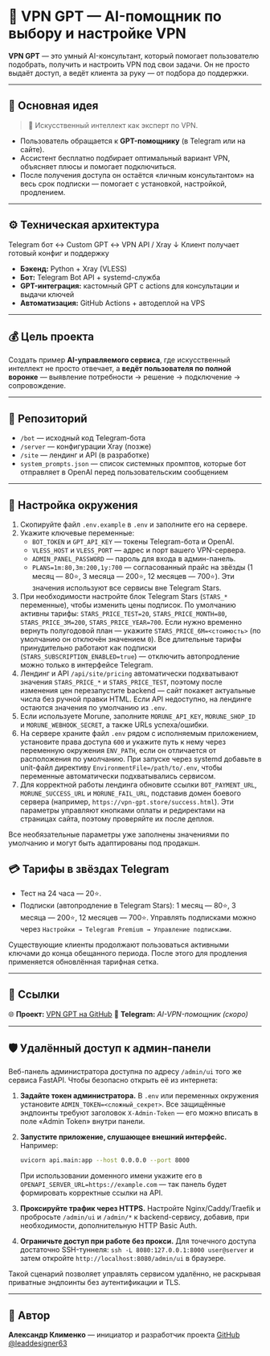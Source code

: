 # 🤖 VPN GPT — AI-помощник по выбору и настройке VPN

**VPN GPT** — это умный AI-консультант, который помогает пользователю подобрать, получить и настроить VPN под свои задачи.
Он не просто выдаёт доступ, а ведёт клиента за руку — от подбора до поддержки.

---

## 🚀 Основная идея

> 🧠 Искусственный интеллект как эксперт по VPN.

- Пользователь обращается к **GPT-помощнику** (в Telegram или на сайте).  
- Ассистент бесплатно подбирает оптимальный вариант VPN, объясняет плюсы и помогает подключиться.  
- После получения доступа он остаётся «личным консультантом» на весь срок подписки — помогает с установкой, настройкой, продлением.

---

## ⚙️ Техническая архитектура
Telegram бот ↔ Custom GPT ↔ VPN API / Xray
↓
Клиент получает
готовый конфиг и поддержку


- **Бэкенд:** Python + Xray (VLESS)  
- **Бот:** Telegram Bot API + systemd-служба  
- **GPT-интеграция:** кастомный GPT с actions для консультации и выдачи ключей
- **Автоматизация:** GitHub Actions + автодеплой на VPS  

---

## 💰 Цель проекта

Создать пример **AI-управляемого сервиса**, где искусственный интеллект не просто отвечает,
а **ведёт пользователя по полной воронке** — выявление потребности → решение → подключение → сопровождение.

---

## 🧩 Репозиторий

- `/bot` — исходный код Telegram-бота
- `/server` — конфигурации Xray (позже)
- `/site` — лендинг и API (в разработке)
- `system_prompts.json` — список системных промптов, которые бот отправляет в OpenAI перед пользовательским сообщением

---

## 🔐 Настройка окружения

1. Скопируйте файл `.env.example` в `.env` и заполните его на сервере.
2. Укажите ключевые переменные:
   - `BOT_TOKEN` и `GPT_API_KEY` — токены Telegram-бота и OpenAI.
   - `VLESS_HOST` и `VLESS_PORT` — адрес и порт вашего VPN-сервера.
   - `ADMIN_PANEL_PASSWORD` — пароль для входа в админ-панель.
   - `PLANS=1m:80,3m:200,1y:700` — согласованный прайс на звёзды (1 месяц — 80⭐, 3 месяца — 200⭐, 12 месяцев — 700⭐). Эти значения используют все сервисы вне Telegram Stars.
3. При необходимости настройте блок Telegram Stars (`STARS_*` переменные), чтобы изменить цены подписок. По умолчанию активны тарифы: `STARS_PRICE_TEST=20`, `STARS_PRICE_MONTH=80`, `STARS_PRICE_3M=200`, `STARS_PRICE_YEAR=700`. Если нужно временно вернуть полугодовой план — укажите `STARS_PRICE_6M=<стоимость>` (по умолчанию он отключён значением `0`). Все длительные тарифы принудительно работают как подписки (`STARS_SUBSCRIPTION_ENABLED=true`) — отключить автопродление можно только в интерфейсе Telegram.
4. Лендинг и API `/api/site/pricing` автоматически подхватывают значения `STARS_PRICE_*` и `STARS_PRICE_TEST`, поэтому после изменения цен перезапустите backend — сайт покажет актуальные числа без ручной правки HTML. Если API недоступно, на лендинге остаются значения по умолчанию из `.env`.
5. Если используете Morune, заполните `MORUNE_API_KEY`, `MORUNE_SHOP_ID` и `MORUNE_WEBHOOK_SECRET`, а также URLs успеха/ошибки.
6. На сервере храните файл `.env` рядом с исполняемым приложением, установите права доступа `600` и укажите путь к нему через переменную окружения `ENV_PATH`, если он отличается от расположения по умолчанию. При запуске через systemd добавьте в unit-файл директиву `EnvironmentFile=/path/to/.env`, чтобы переменные автоматически подхватывались сервисом.
7. Для корректной работы лендинга обновите ссылки `BOT_PAYMENT_URL`, `MORUNE_SUCCESS_URL` и `MORUNE_FAIL_URL`, подставив домен боевого сервера (например, `https://vpn-gpt.store/success.html`). Эти параметры управляют кнопками оплаты и редиректами на страницах сайта, поэтому проверяйте их после деплоя.

Все необязательные параметры уже заполнены значениями по умолчанию и могут быть адаптированы под продакшн.

## 💳 Тарифы в звёздах Telegram

- Тест на 24 часа — 20⭐.
- Подписки (автопродление в Telegram Stars): 1 месяц — 80⭐, 3 месяца — 200⭐, 12 месяцев — 700⭐. Управлять подписками можно через `Настройки → Telegram Premium → Управление подписками`.

Существующие клиенты продолжают пользоваться активными ключами до конца обещанного периода. После этого для продления применяется обновлённая тарифная сетка.

---

## 🔗 Ссылки

🌐 **Проект:** [VPN GPT на GitHub](https://github.com/leaddesigner63/VPN_GPT)
🤖 **Telegram:** *AI-VPN-помощник (скоро)*

---

## 🛡️ Удалённый доступ к админ-панели

Веб-панель администратора доступна по адресу `/admin/ui` того же сервиса FastAPI. Чтобы безопасно открыть её из интернета:

1. **Задайте токен администратора.** В `.env` или переменных окружения установите `ADMIN_TOKEN=<сложный_секрет>`. Все защищённые эндпоинты требуют заголовок `X-Admin-Token` — его можно вписать в поле «Admin Token» внутри панели.
2. **Запустите приложение, слушающее внешний интерфейс.** Например:

   ```bash
   uvicorn api.main:app --host 0.0.0.0 --port 8000
   ```

   При использовании доменного имени укажите его в `OPENAPI_SERVER_URL=https://example.com` — так панель будет формировать корректные ссылки на API.
3. **Проксируйте трафик через HTTPS.** Настройте Nginx/Caddy/Traefik и пробросьте `/admin/ui` и `/admin/*` к backend-сервису, добавив, при необходимости, дополнительную HTTP Basic Auth.
4. **Ограничьте доступ при работе без прокси.** Для точечного доступа достаточно SSH-туннеля: `ssh -L 8080:127.0.0.1:8000 user@server` и затем откройте `http://localhost:8080/admin/ui` в браузере.

Такой сценарий позволяет управлять сервисом удалённо, не раскрывая приватные эндпоинты без аутентификации и TLS.

---

## 🧠 Автор
**Александр Клименко** — инициатор и разработчик проекта
[GitHub @leaddesigner63](https://github.com/leaddesigner63)


